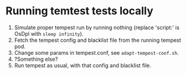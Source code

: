 # Running temtest tests locally

1. Simulate proper tempest run by running nothing (replace 'script:' is OsDpl
   with `sleep infinity`).
2. Fetch the tempest config and blacklist file from the running tempest pod.
3. Change some params in tempest.conf, see `adapt-tempest-conf.sh`.
4. ?Something else?
4. Run tempest as usual, with that config and blacklist file.
